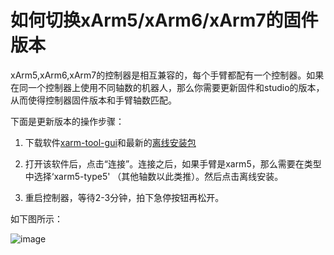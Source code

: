 # 如何切换xArm5/xArm6/xArm7的固件版本

xArm5,xArm6,xArm7的控制器是相互兼容的，每个手臂都配有一个控制器。如果在同一个控制器上使用不同轴数的机器人，那么你需要更新固件和studio的版本，从而使得控制器固件版本和手臂轴数匹配。 

下面是更新版本的操作步骤：

1. 下载软件[xarm-tool-gui](https://share.weiyun.com/yEmDjxq1)和最新的[离线安装包](https://share.weiyun.com/y9NqMVAW)

2. 打开该软件后，点击“连接”。连接之后，如果手臂是xarm5，那么需要在类型中选择‘xarm5-type5' （其他轴数以此类推）。然后点击离线安装。

3. 重启控制器，等待2-3分钟，拍下急停按钮再松开。

如下图所示：

   

 ![image](https://github.com/xArm-Developer/ufactory_docs/blob/main/cn/.gitbook/assets/2.png)

   
